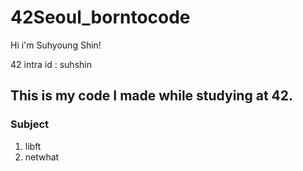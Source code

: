 # 42Seoul_borntocode

Hi i'm Suhyoung Shin!

42 intra id : suhshin

## This is my code I made while studying at 42.

### Subject
1. libft
2. netwhat
